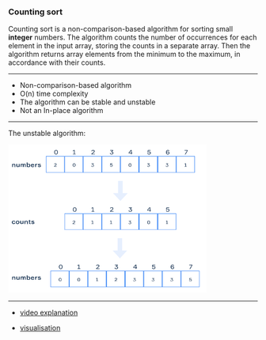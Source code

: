 ### Counting sort

Counting sort is a non-comparison-based algorithm for sorting small **integer** numbers.
The algorithm counts the number of occurrences for each element in the input array, storing the counts in a separate array.
Then the algorithm returns array elements from the minimum to the maximum, in accordance with their counts.

***
- Non-comparison-based algorithm
- O(n) time complexity
- The algorithm can be stable and unstable
- Not an In-place algorithm

***
The  unstable algorithm:

<img height="300" src="/src/main/resources/media/arrays_sorting/counting_sort.png" width="400"/>

***
- [video explanation](https://www.youtube.com/watch?v=OKd534EWcdk)

- [visualisation](https://cscircles.cemc.uwaterloo.ca/java_visualize/#code=public+class+Main+%7B%0A++++public+static+void+main(String%5B%5D+args)+%7B%0A++++++++int%5B%5D+intArray+%3D+%7B2,+5,+9,+8,+2,+8,+7,+10,+4,+3%7D%3B%0A++++++++countingSort(intArray,+2,+10)%3B%0A++++%7D%0A%0A++++public+static+void+countingSort(int%5B%5D+input,+int+min,+int+max)+%7B%0A++++++++int%5B%5D+countArray+%3D+new+int%5B(max+-+min)+%2B+1%5D%3B%0A%0A++++++++for+(int+i+%3D+0%3B+i+%3C+input.length%3B+i%2B%2B)+%7B%0A++++++++++++countArray%5Binput%5Bi%5D+-+min%5D%2B%2B%3B%0A++++++++%7D%0A%0A++++++++int+j+%3D+0%3B%0A++++++++for+(int+i+%3D+min%3B+i+%3C%3D+max%3B+i%2B%2B)+%7B%0A++++++++++++while+(countArray%5Bi+-+min%5D+%3E+0)+%7B%0A++++++++++++++++input%5Bj%2B%2B%5D+%3D+i%3B%0A++++++++++++++++countArray%5Bi+-+min%5D--%3B%0A++++++++++++%7D%0A++++++++%7D%0A++++%7D%0A%7D&mode=) 